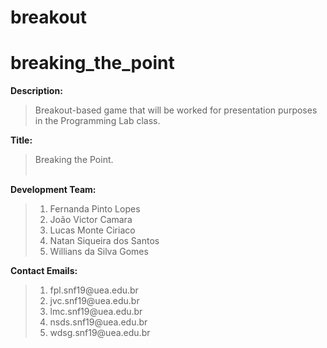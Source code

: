 # breakout
# breaking_the_point
  
  **Description:**
  >Breakout-based game that will be worked for presentation purposes in the Programming Lab class.<br/>
  
  **Title:**
  >Breaking the Point. <br/><br/>
  
  **Development Team:** 
  ><ol>
  ><li>Fernanda Pinto Lopes
  ><li>João Victor Camara
  ><li>Lucas Monte Ciriaco
  ><li>Natan Siqueira dos Santos
  ><li>Willians da Silva Gomes
  ><ol/>

  **Contact Emails:**
  ><ol>
  ><li>fpl.snf19@uea.edu.br
  ><li>jvc.snf19@uea.edu.br
  ><li>lmc.snf19@uea.edu.br
  ><li>nsds.snf19@uea.edu.br
  ><li>wdsg.snf19@uea.edu.br
  ><ol/>
  
